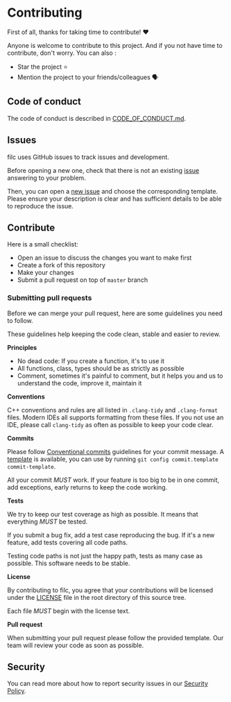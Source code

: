 # Contributing

First of all, thanks for taking time to contribute! ❤️

Anyone is welcome to contribute to this project. And if you not have time to contribute, don't worry. You can also :

- Star the project ⭐
- Mention the project to your friends/colleagues 🗣

## Code of conduct

The code of conduct is described in [CODE_OF_CONDUCT.md](CODE_OF_CONDUCT.md).

## Issues

filc uses GitHub issues to track issues and development.

Before opening a new one, check that there is not an existing [issue](https://github.com/Fil-Language/filc/issues)
answering to your problem.

Then, you can open a [new issue](https://github.com/Fil-Language/filc/issues/new/choose) and choose the corresponding
template. Please ensure your description is clear and has sufficient details to be able to reproduce the issue.

## Contribute

Here is a small checklist:

- Open an issue to discuss the changes you want to make first
- Create a fork of this repository
- Make your changes
- Submit a pull request on top of `master` branch

### Submitting pull requests

Before we can merge your pull request, here are some guidelines you need to follow.

These guidelines help keeping the code clean, stable and easier to review.

**Principles**

- No dead code: If you create a function, it's to use it
- All functions, class, types should be as strictly as possible
- Comment, sometimes it's painful to comment, but it helps you and us to understand the code, improve it, maintain it

**Conventions**

C++ conventions and rules are all listed in `.clang-tidy` and `.clang-format` files. Modern IDEs all supports
formatting from these files. If you not use an IDE, please call `clang-tidy` as often as possible to keep your code
clear.

**Commits**

Please follow [Conventional commits](https://www.conventionalcommits.org/en/v1.0.0/) guidelines for your commit message.
A [template](commit-template) is available, you can use by running `git config commit.template commit-template`.

All your commit *MUST* work. If your feature is too big to be in one commit, add exceptions, early returns to keep the
code working.

**Tests**

We try to keep our test coverage as high as possible. It means that everything *MUST* be tested.

If you submit a bug fix, add a test case reproducing the bug. If it's a new feature, add tests covering all code paths.

Testing code paths is not just the happy path, tests as many case as possible. This software needs to be stable.

**License**

By contributing to filc, you agree that your contributions will be licensed under the [LICENSE](LICENSE.md) file in the
root directory of this source tree.

Each file *MUST* begin with the license text.

**Pull request**

When submitting your pull request please follow the provided template. Our team will review your code as soon as
possible.

## Security

You can read more about how to report security issues in our [Security Policy](SECURITY.md).